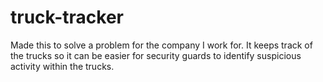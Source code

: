 # truck-tracker
Made this to solve a problem for the company I work for. It keeps track of the trucks so it can be easier for security guards to identify suspicious activity within the trucks.

